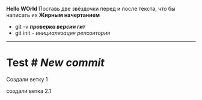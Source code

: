 **Hello WOrld**  Поставь две звёздочки перед и после текста, что бы написать их **Жирным начертанием**
* git -v  ***проверка версии гит***
* git init - _инициализация репозитория_
*** 
# Test # ___New commit___ 


Создали ветку 1

создали ветка 2.1


